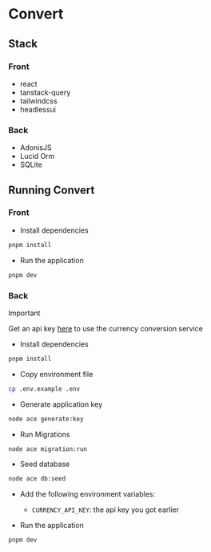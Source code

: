 # Convert

## Stack

### Front

- react
- tanstack-query
- tailwindcss
- headlessui

### Back

- AdonisJS
- Lucid Orm
- SQLite

## Running Convert

### Front

- Install dependencies
```bash
pnpm install 
```
- Run the application
```bash
pnpm dev
```

### Back

> [!IMPORTANT] 
> Get an api key [here](https://currencyapi.com/) to use the currency conversion service

- Install dependencies
```bash
pnpm install
```
- Copy environment file
```bash
cp .env.example .env
```
- Generate application key
```bash
node ace generate:key
```
- Run Migrations
```bash
node ace migration:run
```
- Seed database
```bash
node ace db:seed
```
- Add the following environment variables:

  - `CURRENCY_API_KEY`: the api key you got earlier
- Run the application
```bash
pnpm dev
```